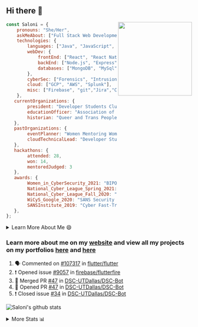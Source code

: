 ## Hi there 👋

<img align='right' src="https://storage.googleapis.com/saloni-shivdasani-resume/Saloni.png" width="200">

```javascript
const Saloni = {
    pronouns: "She/Her",
    askMeAbout: ["Full Stack Web Development", "Cloud Computing", "Cyber Security"],
    technologies: {
        languages: ["Java", "JavaScript", "SQL", "Python", "C++", "BASH", "R"],
        webDev: {
            frontEnd: ["React", "React Native", "Electron"],
            backEnd: ["Node.js", "Express", "Flask"],
            databases: ["MongoDB", "MySql"],
        },
        cyberSec: ["Forensics", "Intrusion Detection", "Security Operations", "Network and Application Penetration Testing"],
        cloud: ["GCP", "AWS", "Splunk"],
        misc: ["Firebase", "git","Jira","Confluence"]
    },
   currentOrganizations: {
        president: "Developer Students Club, UTD",
        educationOfficer: "Association of Computer Machinery, UTD",
        historian: "Queer and Trans People of Color, UTD",
   },
   pastOrganizations: {
        eventPlanner: "Women Mentoring Women in Engineering, UTD",
        cloudTechnicalLead: "Developer Students Club, UTD",
   },
   hackathons: {
        attended: 28,
        won: 14,
        mentoredJudged: 3
   },
   awards: {
        Women_in_CyberSecurity_2021: "BIPOC Fellowship Award",
        National_Cyber_League_Spring_2021: "Gold Bracket Competitor - Top 15% nationally",
        National_Cyber_League_Fall_2020: "Gold Bracket Competitor - Top 15% nationally",
        WiCyS_Google_2020: "SANS Security Training Scholarship",
        SANSInstitute_2019: "Cyber Fast-Track Game Quarter-Finalist",
   },
};
```

<!--START_SECTION:table-->
<details>

<summary>Learn More About Me 😄 </summary>

I am a senior at The University of Texas at Dallas, and I am currently majoring in Software Engineering with a concentration in Information Assurance. I am interested and have experience in full stack development, cloud computing, and cybersecurity. I hope to find opportunities where I can gain exposure to algorithm and project design. My ultimate aim is to develop futuristic products for users because I am inspired by the impact of computing on society.

I have experience in full stack web development through my participation and awards in hackathons where I have learnt and used React, Node.js, Express, MongoDB, Flask, NLTK, and React Native along with GIT, GCP, and Firebase. Last semester, I was also responsible for backend development for a project at a local NGO where I created a REST API using Node.js, Express, MongoDB and SQL and hosted it on servers using GCP. 

From my coursework and local competitions, I have skills in algorithms and data structures in Java, database management using SQL and machine learning using Python and R. I have also been a quarter-finalist in a national cybersecurity completion hosted by the SANS institute.

I am also actively involved in campus organization where I am the cloud technical lead for Developer Student Club, Mentor and Education Officer for Association of Computing Machinery, event planner for Women Mentoring Women in Engineering and IT Committee member for IEEE.

</details>

<!--END_SECTION:table-->

### Learn more about me on my [website](https://www.saloni-shivdasani.codes) and view all my projects on my portfolios [here](https://www.saloni-shivdasani.codes/projects) and  [here](http://devpost.com/SaloniS)

<!--START_SECTION:activity-->
1. 🗣 Commented on [#107317](https://github.com/flutter/flutter/issues/107317) in [flutter/flutter](https://github.com/flutter/flutter)
2. ❗️ Opened issue [#9057](https://github.com/firebase/flutterfire/issues/9057) in [firebase/flutterfire](https://github.com/firebase/flutterfire)
3. 🎉 Merged PR [#47](https://github.com/DSC-UTDallas/DSC-Bot/pull/47) in [DSC-UTDallas/DSC-Bot](https://github.com/DSC-UTDallas/DSC-Bot)
4. 💪 Opened PR [#47](https://github.com/DSC-UTDallas/DSC-Bot/pull/47) in [DSC-UTDallas/DSC-Bot](https://github.com/DSC-UTDallas/DSC-Bot)
5. ❗️ Closed issue [#34](https://github.com/DSC-UTDallas/DSC-Bot/issues/34) in [DSC-UTDallas/DSC-Bot](https://github.com/DSC-UTDallas/DSC-Bot)
<!--END_SECTION:activity-->

![Saloni's github stats](https://github-readme-stats.vercel.app/api?username=SaloniSS)

<!--START_SECTION:table-->
<details>

<summary>More Stats 📊 </summary>

<!--START_SECTION:waka-->
![Code Time](http://img.shields.io/badge/Code%20Time-1%2C485%20hrs%2053%20mins-blue)

![Lines of code](https://img.shields.io/badge/From%20Hello%20World%20I%27ve%20Written-17.0%20million%20lines%20of%20code-blue)

**🐱 My GitHub Data** 

> 📦 592.2 kB Used in GitHub's Storage 
 > 
> 🏆 449 Contributions in the Year 2023
 > 
> 💼 Opted to Hire
 > 
> 📜 28 Public Repositories 
 > 
> 🔑 27 Private Repositories 
 > 
**I'm a Night 🦉** 

```text
🌞 Morning                7123 commits        █████░░░░░░░░░░░░░░░░░░░░   18.87 % 
🌆 Daytime                9279 commits        ██████░░░░░░░░░░░░░░░░░░░   24.58 % 
🌃 Evening                12319 commits       ████████░░░░░░░░░░░░░░░░░   32.63 % 
🌙 Night                  9029 commits        ██████░░░░░░░░░░░░░░░░░░░   23.92 % 
```
📅 **I'm Most Productive on Saturday** 

```text
Monday                   4019 commits        ███░░░░░░░░░░░░░░░░░░░░░░   10.65 % 
Tuesday                  3752 commits        ██░░░░░░░░░░░░░░░░░░░░░░░   09.94 % 
Wednesday                4939 commits        ███░░░░░░░░░░░░░░░░░░░░░░   13.08 % 
Thursday                 4251 commits        ███░░░░░░░░░░░░░░░░░░░░░░   11.26 % 
Friday                   4680 commits        ███░░░░░░░░░░░░░░░░░░░░░░   12.40 % 
Saturday                 8649 commits        ██████░░░░░░░░░░░░░░░░░░░   22.91 % 
Sunday                   7460 commits        █████░░░░░░░░░░░░░░░░░░░░   19.76 % 
```


📊 **This Week I Spent My Time On** 

```text
🕑︎ Time Zone: America/Chicago

💬 Programming Languages: 
Other                    9 hrs               ██████████████████░░░░░░░   70.65 % 
JavaScript               3 hrs 41 mins       ███████░░░░░░░░░░░░░░░░░░   28.90 % 
JSON                     1 min               ░░░░░░░░░░░░░░░░░░░░░░░░░   00.20 % 
Bash                     1 min               ░░░░░░░░░░░░░░░░░░░░░░░░░   00.16 % 
Git Config               0 secs              ░░░░░░░░░░░░░░░░░░░░░░░░░   00.09 % 
```

**I Mostly Code in JavaScript** 

```text
JavaScript               32 repos            ████████████░░░░░░░░░░░░░   47.06 % 
Java                     11 repos            ████░░░░░░░░░░░░░░░░░░░░░   16.18 % 
Python                   8 repos             ███░░░░░░░░░░░░░░░░░░░░░░   11.76 % 
Coq                      1 repo              ░░░░░░░░░░░░░░░░░░░░░░░░░   01.47 % 
C#                       1 repo              ░░░░░░░░░░░░░░░░░░░░░░░░░   01.47 % 
```




 Last Updated on 11/06/2023 21:10:58 UTC
<!--END_SECTION:waka-->

<!--END_SECTION:table-->

<!--
**SaloniSS/SaloniSS** is a ✨ _special_ ✨ repository because its `README.md` (this file) appears on your GitHub profile.

Here are some ideas to get you started:

- 🔭 I’m currently working on ...
- 🌱 I’m currently learning ...
- 👯 I’m looking to collaborate on ...
- 🤔 I’m looking for help with ...
- 💬 Ask me about ...
- 📫 How to reach me: ...
- 😄 Pronouns: ...
- ⚡ Fun fact: ...
-->

